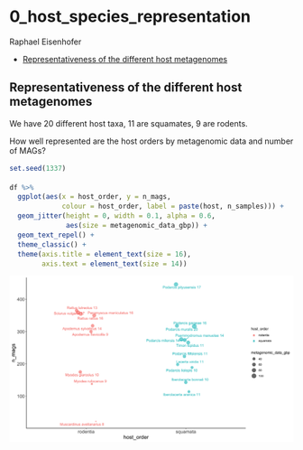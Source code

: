 # 0_host_species_representation
Raphael Eisenhofer

- [Representativeness of the different host
  metagenomes](#representativeness-of-the-different-host-metagenomes)

## Representativeness of the different host metagenomes

We have 20 different host taxa, 11 are squamates, 9 are rodents.

How well represented are the host orders by metagenomic data and number
of MAGs?

``` r
set.seed(1337)

df %>%
  ggplot(aes(x = host_order, y = n_mags, 
             colour = host_order, label = paste(host, n_samples))) +
  geom_jitter(height = 0, width = 0.1, alpha = 0.6, 
              aes(size = metagenomic_data_gbp)) + 
  geom_text_repel() + 
  theme_classic() +
  theme(axis.title = element_text(size = 16),
        axis.text = element_text(size = 14))
```

![](0_host_species_representation_files/figure-commonmark/unnamed-chunk-2-1.png)

